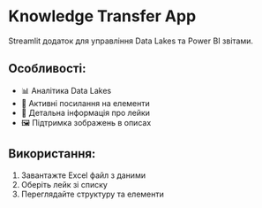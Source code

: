 # Knowledge Transfer App

Streamlit додаток для управління Data Lakes та Power BI звітами.

## Особливості:
- 📊 Аналітика Data Lakes
- 🔗 Активні посилання на елементи
- 📝 Детальна інформація про лейки
- 🖼️ Підтримка зображень в описах

## Використання:
1. Завантажте Excel файл з даними
2. Оберіть лейк зі списку
3. Переглядайте структуру та елементи
